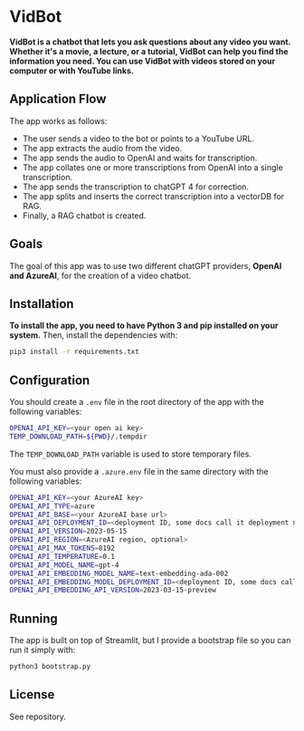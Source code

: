 # VidBot

**VidBot is a chatbot that lets you ask questions about any video you want. Whether it's a movie, a lecture, or a tutorial, VidBot can help you find the information you need. You can use VidBot with videos stored on your computer or with YouTube links.**

## Application Flow

The app works as follows:

- The user sends a video to the bot or points to a YouTube URL.
- The app extracts the audio from the video.
- The app sends the audio to OpenAI and waits for transcription.
- The app collates one or more transcriptions from OpenAI into a single transcription.
- The app sends the transcription to chatGPT 4 for correction.
- The app splits and inserts the correct transcription into a vectorDB for RAG.
- Finally, a RAG chatbot is created.

## Goals

The goal of this app was to use two different chatGPT providers, **OpenAI and AzureAI**, for the creation of a video chatbot.

## Installation

**To install the app, you need to have Python 3 and pip installed on your system.** Then, install the dependencies with:

```bash
pip3 install -r requirements.txt
```

## Configuration

You should create a `.env` file in the root directory of the app with the following variables:

```bash
OPENAI_API_KEY=<your open ai key>
TEMP_DOWNLOAD_PATH=${PWD}/.tempdir
```

The `TEMP_DOWNLOAD_PATH` variable is used to store temporary files.

You must also provide a `.azure.env` file in the same directory with the following variables:

```bash
OPENAI_API_KEY=<your AzureAI key>
OPENAI_API_TYPE=azure
OPENAI_API_BASE=<your AzureAI base url>
OPENAI_API_DEPLOYMENT_ID=<deployment ID, some docs call it deployment name>
OPENAI_API_VERSION=2023-05-15
OPENAI_API_REGION=<AzureAI region, optional>
OPENAI_API_MAX_TOKENS=8192
OPENAI_API_TEMPERATURE=0.1
OPENAI_API_MODEL_NAME=gpt-4
OPENAI_API_EMBEDDING_MODEL_NAME=text-embedding-ada-002
OPENAI_API_EMBEDDING_MODEL_DEPLOYMENT_ID=<deployment ID, some docs call it deployment name>
OPENAI_API_EMBEDDING_API_VERSION=2023-03-15-preview
```

## Running

The app is built on top of Streamlit, but I provide a bootstrap file so you can run it simply with:

```bash
python3 bootstrap.py
```

## License

See repository.
